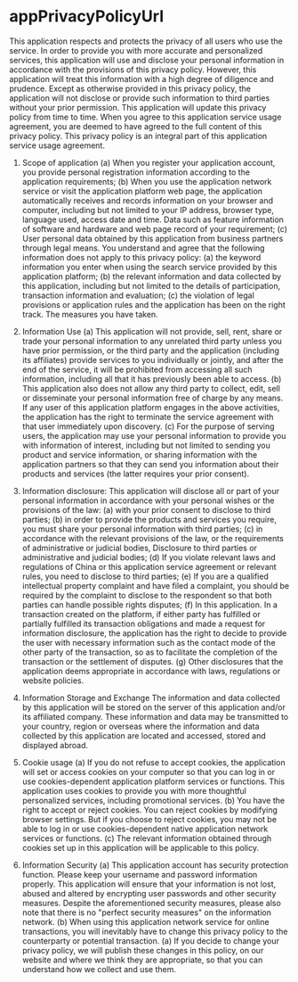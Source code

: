 # appPrivacyPolicyUrl

This application respects and protects the privacy of all users who use the service. In order to provide you with more accurate and personalized services, this application will use and disclose your personal information in accordance with the provisions of this privacy policy. However, this application will treat this information with a high degree of diligence and prudence. Except as otherwise provided in this privacy policy, the application will not disclose or provide such information to third parties without your prior permission. This application will update this privacy policy from time to time. When you agree to this application service usage agreement, you are deemed to have agreed to the full content of this privacy policy. This privacy policy is an integral part of this application service usage agreement.

1. Scope of application
(a) When you register your application account, you provide personal registration information according to the application requirements;
(b) When you use the application network service or visit the application platform web page, the application automatically receives and records information on your browser and computer, including but not limited to your IP address, browser type, language used, access date and time. Data such as feature information of software and hardware and web page record of your requirement; (c) User personal data obtained by this application from business partners through legal means. You understand and agree that the following information does not apply to this privacy policy: (a) the keyword information you enter when using the search service provided by this application platform; (b) the relevant information and data collected by this application, including but not limited to the details of participation, transaction information and evaluation; (c) the violation of legal provisions or application rules and the application has been on the right track. The measures you have taken.

2. Information Use
(a) This application will not provide, sell, rent, share or trade your personal information to any unrelated third party unless you have prior permission, or the third party and the application (including its affiliates) provide services to you individually or jointly, and after the end of the service, it will be prohibited from accessing all such information, including all that it has previously been able to access. (b) This application also does not allow any third party to collect, edit, sell or disseminate your personal information free of charge by any means. If any user of this application platform engages in the above activities, the application has the right to terminate the service agreement with that user immediately upon discovery. (c) For the purpose of serving users, the application may use your personal information to provide you with information of interest, including but not limited to sending you product and service information, or sharing information with the application partners so that they can send you information about their products and services (the latter requires your prior consent).

3. Information disclosure: This application will disclose all or part of your personal information in accordance with your personal wishes or the provisions of the law:
(a) with your prior consent to disclose to third parties; (b) in order to provide the products and services you require, you must share your personal information with third parties; (c) in accordance with the relevant provisions of the law, or the requirements of administrative or judicial bodies, Disclosure to third parties or administrative and judicial bodies; (d) If you violate relevant laws and regulations of China or this application service agreement or relevant rules, you need to disclose to third parties; (e) If you are a qualified intellectual property complaint and have filed a complaint, you should be required by the complaint to disclose to the respondent so that both parties can handle possible rights disputes; (f) In this application. In a transaction created on the platform, if either party has fulfilled or partially fulfilled its transaction obligations and made a request for information disclosure, the application has the right to decide to provide the user with necessary information such as the contact mode of the other party of the transaction, so as to facilitate the completion of the transaction or the settlement of disputes. (g) Other disclosures that the application deems appropriate in accordance with laws, regulations or website policies.

4. Information Storage and Exchange The information and data collected by this application will be stored on the server of this application and/or its affiliated company. These information and data may be transmitted to your country, region or overseas where the information and data collected by this application are located and accessed, stored and displayed abroad.

5. Cookie usage
(a) If you do not refuse to accept cookies, the application will set or access cookies on your computer so that you can log in or use cookies-dependent application platform services or functions. This application uses cookies to provide you with more thoughtful personalized services, including promotional services. (b) You have the right to accept or reject cookies. You can reject cookies by modifying browser settings. But if you choose to reject cookies, you may not be able to log in or use cookies-dependent native application network services or functions. (c) The relevant information obtained through cookies set up in this application will be applicable to this policy.

6. Information Security
(a) This application account has security protection function. Please keep your username and password information properly. This application will ensure that your information is not lost, abused and altered by encrypting user passwords and other security measures. Despite the aforementioned security measures, please also note that there is no "perfect security measures" on the information network.
(b) When using this application network service for online transactions, you will inevitably have to change this privacy policy to the counterparty or potential transaction. (a) If you decide to change your privacy policy, we will publish these changes in this policy, on our website and where we think they are appropriate, so that you can understand how we collect and use them.
